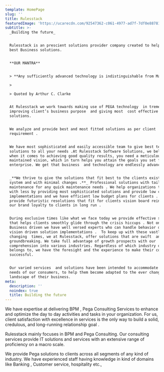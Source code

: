 ```yaml
---
template: HomePage
slug: ''
title: Rulesstack
featuredImage: 'https://ucarecdn.com/92547362-c061-4977-ad7f-7df0e887819e/'
subtitle: >-
  _Building the future_


  Rulesstack is an prescient solutions provider company created to help provide
  best Business solutions.


  **OUR MANTRA** 


  > **Any sufficiently advanced technology is indistinguishable from Magic**

  >

  > Quoted by Arthur C. Clarke


  At Rulesstack we work towards making use of PEGA technology  in tremendously
  improving client’s business purpose  and giving most  cost effective
  solutions.


  We analyze and provide best and most fitted solutions as per client
  requirement . 


  We have most sophisticated and easily accessible team to give best technical
  solutions to all your needs .At Rulesstack Software Solutions, we believe that
  when it comes to achieving good quality results, you need a meticulously
  maintained vision, which in turn helps you attain the goals you set for your
  enterprise. We get that business  and technology are endlessly advancing.


  _**We thrive to give the solutions that fit best to the clients existing
  system and with minimal changes .**_ Professional solutions with tailored
  maintenance for any quick maintenance needs . We help organizations to do more
  with less by providing most sophisticated solutions and provide low cost
  implementations and we have efficient low budget plans for clients . We
  provide futuristic resolutions that fit for clients vision board reinforcing
  our brand loyalty to clients in long run .


  During exclusive times like what we face today we provide effective solutions
  that helps clients smoothly glide through the crisis hiccups . Not only
  Business driven we have well versed experts who can handle behavior driven and
  vision driven solution implementations .  To keep up with these vastly
  changing  times, we at Rulesstack, offer solutions that are swift  and
  groundbreaking. We take full advantage of growth prospects with our
  comprehension into various industries. Regardless of which industry our client
  belongs to, we have the foresight and the experience to make their conversion
  successful.


  Our varied services  and solutions have been intended to accommodate to the
  needs of our consumers, to help them become adapted to the ever changing 
  landscape of their business.
meta:
  description: ''
  noindex: true
  title: Building the future
---
```



We have  expertise at delivering BPM , Pega Consulting Services to enhance and optimize the day to day activities and tasks  in your organization. For us, client satisfaction with excellence in services is the only way to build a solid, credulous, and long-running relationship goal . 

Rulesstack mainly focuses in BPM and Pega Consulting. Our consulting services  provide IT solutions and services with an extensive range of proficiency on a macro scale. 

We provide Pega solutions to clients across all segments of any kind of industry. We have experienced staff having knowledge in kind of domains like Banking , Customer service, hospitality etc.,
